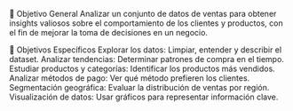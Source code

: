 📌 Objetivo General
Analizar un conjunto de datos de ventas para obtener insights valiosos sobre el comportamiento de los clientes y productos, con el fin de mejorar la toma de decisiones en un negocio.

🎯 Objetivos Específicos
Explorar los datos: Limpiar, entender y describir el dataset.
Analizar tendencias: Determinar patrones de compra en el tiempo.
Estudiar productos y categorías: Identificar los productos más vendidos.
Analizar métodos de pago: Ver qué método prefieren los clientes.
Segmentación geográfica: Evaluar la distribución de ventas por región.
Visualización de datos: Usar gráficos para representar información clave.
